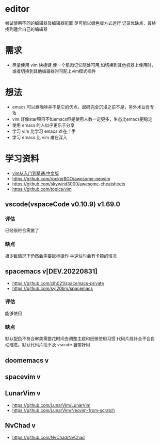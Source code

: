 # editor

尝试使用不同的编辑器及编辑器配置
尽可能以绿色版方式运行
记录优缺点，最终找到适合自己的编辑器

# 需求
- 尽量使用 vim 快捷键,使一个肌肉记忆随处可用,如切换到其他机器上使用时，或者切换到其他编辑器时可配上vim模式插件

# 想法
- emacs 可以煮咖啡并不是它的优点，起码完全沉浸之前不是，另外术业有专攻
- vim 好像star项目不如emacs但是使用人数一定更多，生态比emacs更稳定
- 使用 emacs 的人似乎更乐于分享
- 学习 vim 比学习 emacs 难在上手
- 学习 emacs 比 vim 难在深入

# 学习资料
- [vim从入门到精通.中文版](https://github.com/wsdjeg/vim-galore-zh_cn)
- https://github.com/rockerBOO/awesome-neovim
- https://github.com/skywind3000/awesome-cheatsheets
- https://github.com/topics/vim

## vscode(vspaceCode v0.10.9) v1.69.0
### 评估
已经很符合需要了
### 缺点
极少数情况下仍然会需要鼠标操作
手速快时会有卡顿的情况

## spacemacs v[DEV.20220831]
- https://github.com/clh021/spacemacs-private
- https://github.com/syl20bnr/spacemacs
### 评估
能够使用
### 缺点
默认配色不符合审美需要花时间去调整主题和细微使用习惯
代码片段补全不会自动缩进，默认代码片段不及 vscode 自带好用

## doomemacs v

## spacevim v

## LunarVim v
- https://github.com/LunarVim/LunarVim
- https://github.com/LunarVim/Neovim-from-scratch

## NvChad v
- https://github.com/NvChad/NvChad

